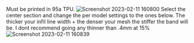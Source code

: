 Must be printed in 95a TPU.
![Screenshot 2023-02-11 160800](https://user-images.githubusercontent.com/122894651/218281517-87de6cb6-5cb7-406a-a6e7-e7b458b3c0c9.png)
Select the center section and change the per model settings to the ones below. The thicker your infil line width + the denser your mesh the stiffer the band will be. I dont recommend going any thinner than .4mm at 15%
![Screenshot 2023-02-11 160839](https://user-images.githubusercontent.com/122894651/218281519-f246c82e-9ab9-40a6-90f3-d9909f9db584.png)
